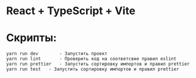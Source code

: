 # React + TypeScript + Vite

# Скрипты:

    yarn run dev        - Запустить проект
    yarn run lint       - Проверить код на соответсвие правил eslint
    yarn run prettier   - Запустить сортировку импортов и правил prettier
    yarn run test   - Запустить сортировку импортов и правил prettier
    